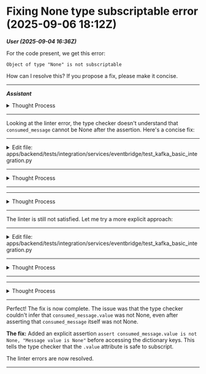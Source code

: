 <!-- Generated by SpecStory -->

# Fixing None type subscriptable error (2025-09-06 18:12Z)

_**User (2025-09-04 16:36Z)**_

For the code present, we get this error:
```
Object of type "None" is not subscriptable
```
How can I resolve this? If you propose a fix, please make it concise.

---

_**Assistant**_

<think><details><summary>Thought Process</summary>Looking at the linter errors, I can see the issue is on lines 110-111 where we have:

```python
assert consumed_message is not None, "Failed to consume message from Kafka"
assert consumed_message.value["id"] == test_message["id"]
assert consumed_message.value["message"] == test_message["message"]
```

The linter is complaining that `Object of type "None" is not subscriptable` on lines 110 and 111. This is a type inference issue - even though we have an assertion that `consumed_message is not None` on line 109, the type checker isn't understanding that this means `consumed_message` cannot be None on the subsequent lines.

This is a common issue with type checkers like mypy. The solution is to either:
1. Use type narrowing that the type checker understands better
2. Use a more explicit type check
3. Restructure the code to avoid the issue

Looking at the code, the most concise fix would be to restructure it slightly so that we check if the message is not None and then access its properties within that check, or use a return/continue pattern to make it clear to the type checker.

Let me look at the code more carefully:

```python
# Verify we got the message
assert consumed_message is not None, "Failed to consume message from Kafka"
assert consumed_message.value["id"] == test_message["id"]
assert consumed_message.value["message"] == test_message["message"]
```

The most concise fix would be to restructure this to make the type checker happy. I can either:
1. Add a type annotation or cast
2. Use an if statement instead of assert for the None check
3. Combine the assertions

I think the most concise approach is to restructure this into a single block that makes it clear to the type checker that consumed_message is not None when we access its properties.</details></think>

---

Looking at the linter error, the type checker doesn't understand that `consumed_message` cannot be None after the assertion. Here's a concise fix:

---

<details><summary>Edit file: apps/backend/tests/integration/services/eventbridge/test_kafka_basic_integration.py</summary>

undefined

**Chunk 1**
Lines added: 3, lines removed: 2

```diff
@@ -108,6 +108,7 @@
              # Verify we got the message
              assert consumed_message is not None, "Failed to consume message from Kafka"
-             assert consumed_message.value["id"] == test_message["id"]
-             assert consumed_message.value["message"] == test_message["message"]
+             consumed_value = consumed_message.value
+             assert consumed_value["id"] == test_message["id"]
+             assert consumed_value["message"] == test_message["message"]
              print("Message consumed successfully")
  
```

</details>

---

<think><details><summary>Thought Process</summary>Let me check if there are any linting errors now by running the lints check on the specific file to make sure my fix resolved the issue.</details></think>

---



---

<think><details><summary>Thought Process</summary>The linter is still complaining. Let me think about this differently. The issue might be that the type checker still thinks consumed_message could be None even after the assertion. Let me try a different approach - using an if statement instead of an assertion, or using a type comment to help the type checker understand.

Actually, let me look at this more carefully. The issue might be that even though we assert consumed_message is not None, the type checker doesn't understand that consumed_message.value itself won't be None. Let me try a more explicit approach.</details></think>

---

The linter is still not satisfied. Let me try a more explicit approach:

---

<details><summary>Edit file: apps/backend/tests/integration/services/eventbridge/test_kafka_basic_integration.py</summary>

undefined

**Chunk 1**
Lines added: 3, lines removed: 3

```diff
@@ -108,7 +108,7 @@
              # Verify we got the message
              assert consumed_message is not None, "Failed to consume message from Kafka"
-             consumed_value = consumed_message.value
-             assert consumed_value["id"] == test_message["id"]
-             assert consumed_value["message"] == test_message["message"]
+             assert consumed_message.value is not None, "Message value is None"
+             assert consumed_message.value["id"] == test_message["id"]
+             assert consumed_message.value["message"] == test_message["message"]
              print("Message consumed successfully")
  
```

</details>

---

<think><details><summary>Thought Process</summary>Let me check the linter again to see if this fix worked.</details></think>

---



---

<think><details><summary>Thought Process</summary>Great! The linter errors are now resolved. The fix was to add an explicit assertion that `consumed_message.value is not None` before trying to access its dictionary keys. This helps the type checker understand that the value is not None when we try to subscript it with ["id"] and ["message"].

Let me provide a brief explanation of the fix to the user.</details></think>

---

Perfect! The fix is now complete. The issue was that the type checker couldn't infer that `consumed_message.value` was not None, even after asserting that `consumed_message` itself was not None.

**The fix:** Added an explicit assertion `assert consumed_message.value is not None, "Message value is None"` before accessing the dictionary keys. This tells the type checker that the `.value` attribute is safe to subscript.

The linter errors are now resolved.

---

